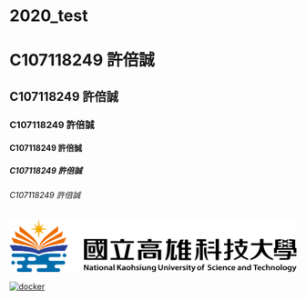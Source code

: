 # 2020_test

# C107118249 許倍誠
## C107118249 許倍誠
### C107118249 許倍誠
#### C107118249 許倍誠
##### C107118249 許倍誠
###### C107118249 許倍誠


[![NKFUST](nkust.png)](https://www.nkust.edu.tw/ )



[![docker](https://img.youtube.com/vi/sSm2dRarhPo/0.jpg)](https://www.youtube.com/watch?v=sSm2dRarhPo "lalalalalalalalalalala")
